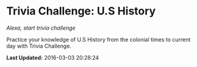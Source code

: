 # Trivia Challenge: U.S History
*Alexa, start trivia challenge*

Practice your knowledge of U.S  History from the colonial times to current day with Trivia Challenge.

**Last Updated:** 2016-03-03 20:28:24